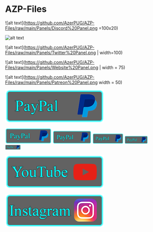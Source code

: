 # AZP-Files

![alt text](https://github.com/AzerPUG/AZP-Files/raw/main/Panels/Discord%20Panel.png =100x20)

![alt text](https://github.com/AzerPUG/AZP-Files/raw/main/Panels/Twitch%20Panel.png=100x20)

![alt text](https://github.com/AzerPUG/AZP-Files/raw/main/Panels/Twitter%20Panel.png | width=100)

![alt text](https://github.com/AzerPUG/AZP-Files/raw/main/Panels/Website%20Panel.png | width = 75)

![alt text](https://github.com/AzerPUG/AZP-Files/raw/main/Panels/Patreon%20Panel.png width = 50)

![alt text](https://github.com/AzerPUG/AZP-Files/raw/main/Panels/PayPal%20Panel.png)

<img src="https://github.com/AzerPUG/AZP-Files/raw/main/Panels/PayPal%20Panel.png" width="150" />

<img src="https://github.com/AzerPUG/AZP-Files/raw/main/Panels/PayPal%20Panel.png" width="125" />

<img src="https://github.com/AzerPUG/AZP-Files/raw/main/Panels/PayPal%20Panel.png" width="100" />

<img src="https://github.com/AzerPUG/AZP-Files/raw/main/Panels/PayPal%20Panel.png" width="75" />

<img src="https://github.com/AzerPUG/AZP-Files/raw/main/Panels/PayPal%20Panel.png" width="50" />

![alt text](https://github.com/AzerPUG/AZP-Files/raw/main/Panels/YouTube%20Panel.png)

![alt text](https://github.com/AzerPUG/AZP-Files/raw/main/Panels/Instagram%20Panel.png)